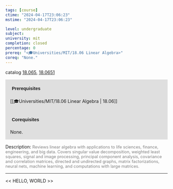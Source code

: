 ```yaml
---
tags: [course]
ctime: "2024-04-17T23:06:23"
mstime: "2024-04-17T23:06:23"

level: undergraduate
subject: 
university: mit
completion: closed
percentage: 0
prereq: "<🎓Universities/MIT/18.06 Linear Algebra>"
coreq: "None."
---
```


catalog [18.065](http://student.mit.edu/catalog/m18a.html#18.065), [18.0651](http://student.mit.edu/catalog/m18a.html#18.0651)

<span style="display: block; padding: 15px; background-color: rgb(100, 100, 100, 0.2);"><font id="m_prereq1683_0" style="display: block; font-family: Arial, sans-serif; font-weight: bold; padding: 5px">Prerequisites</font><br><span id="prereq1683_0">[[🎓Universities/MIT/18.06 Linear Algebra | 18.06]]</span></span>
<span style="display: block; padding: 15px; background-color: rgb(100, 100, 100, 0.2);"><font id="m_coreq1683_0" style="display: block; font-family: Arial, sans-serif; font-weight: bold; padding: 5px">Corequisites</font><br><span id="coreq1683_0">None.</span></span>

<font style="">Description:</font>
<font style="color: grey; font-size: 0.8rem;">Reviews linear algebra with applications to life sciences, finance, engineering, and big data. Covers singular value decomposition, weighted least squares, signal and image processing, principal component analysis, covariance and correlation matrices, directed and undirected graphs, matrix factorizations, neural nets, machine learning, and computations with large matrices.</font>



---

<< HELLO, WORLD >>
